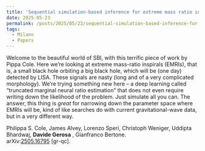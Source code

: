 ```yaml
---
title: 'Sequential simulation-based inference for extreme mass ratio inspirals'
date: 2025-05-23
permalink: /posts/2025/05/23/sequential-simulation-based-inference-for-extreme-mass-ratio-inspirals
tags:
  - Milano
  - Papers
---
```


Welcome to the beautiful world of SBI, with this terrific piece of work by Pippa Cole. Here we’re looking at extreme mass-ratio inspirals (EMRIs), that is, a small black hole orbiting a big black hole, which will be (one day) detected by LISA. These signals are nasty (long and of a very complicated morphology). We’re trying something new here – a deep learning called “truncated marginal neural ratio estimation” that does not even require writing down the likelihood of the problem. Just simulate all you can. The answer, this thing is _great_ for narrowing down the parameter space where EMRIs will be, kind of like searches do with current gravitational-wave data, but in a very different way. 

Philippa S. Cole, James Alvey, Lorenzo Speri, Christoph Weniger, Uddipta Bhardwaj, **Davide Gerosa** , Gianfranco Bertone.  
arXiv:[](<https://arxiv.org/abs/2204.00026>)[](<https://arxiv.org/abs/2204.03423>)[2505.16795](<https://arxiv.org/abs/2505.16795>) [gr-qc].

